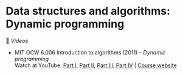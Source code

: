 # Data structures and algorithms: Dynamic programming

:movie_camera: *Videos*

* MIT OCW 6.006 Introduction to algorithms (2011) &ndash; *Dynamic programming*\
Watch at YouTube: [Part I](https://www.youtube.com/watch?v=OQ5jsbhAv_M), [Part II](https://www.youtube.com/watch?v=ENyox7kNKeY), [Part III](https://www.youtube.com/watch?v=ocZMDMZwhCY), [Part IV](https://www.youtube.com/watch?v=tp4_UXaVyx8) | [Course website](https://ocw.mit.edu/courses/electrical-engineering-and-computer-science/6-006-introduction-to-algorithms-fall-2011/index.htm)
